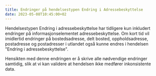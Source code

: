 ```yaml
---
title: Endringer på hendelsestypen Endring i Adressebeskyttelse
date: 2023-05-08T10:45:00+02
---
```


Hendelsestypen Endring i adressebeskyttelse har tidligere kun inkludert endringer på informasjonselementet adressebeskyttelse. Om kort tid vil imidlertid endringer på bostedsadresse, delt bosted, oppholdsadresse, postadresse og postadresser i utlandet også kunne endres i hendelsen "Endring i adressebeskyttelse".

Hensikten med denne endringen er å skrive alle nødvendige endringer samtidig, slik at vi kan validere at hendelsen ikke medfører inkonsistente data.
